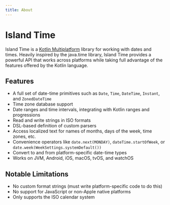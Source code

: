 ```yaml
---
title: About
---
```

# Island Time

Island Time is a [Kotlin Multiplatform](https://kotlinlang.org/docs/reference/multiplatform.html) library for working
with dates and times. Heavily inspired by the java.time library, Island Time provides a powerful API that works
across platforms while taking full advantage of the features offered by the Kotlin language.

## Features

- A full set of date-time primitives such as `Date`, `Time`, `DateTime`, `Instant`, and `ZonedDateTime`
- Time zone database support
- Date ranges and time intervals, integrating with Kotlin ranges and progressions
- Read and write strings in ISO formats
- DSL-based definition of custom parsers
- Access localized text for names of months, days of the week, time zones, etc.
- Convenience operators like `date.next(MONDAY)`, `dateTime.startOfWeek`, or `date.week(WeekSettings.systemDefault())`
- Convert to and from platform-specific date-time types
- Works on JVM, Android, iOS, macOS, tvOS, and watchOS

## Notable Limitations
- No custom format strings (must write platform-specific code to do this)
- No support for JavaScript or non-Apple native platforms
- Only supports the ISO calendar system
